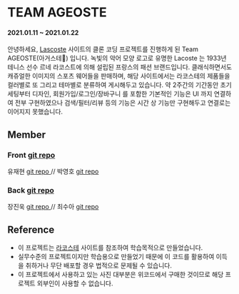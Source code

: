 # TEAM AGEOSTE
#### 2021.01.11 ~ 2021.01.22
안녕하세요, [Lascoste](https://www.lacoste.com/kr/) 사이트의 클론 코딩 프로젝트를 진행하게 된 Team AGEOSTE(아거스테🐊) 입니다. 녹빛의 악어 모양 로고로 유명한 Lacoste 는 1933년 테니스 선수 르네 라코스트에 의해 설립된 프랑스의 패션 브랜드입니다. 클래식하면서도 캐쥬얼한 이미지의 스포츠 웨어들을 판매하며, 해당 사이트에서는 라코스테의 제품들을 컬러별로 또 그리고 테마별로 분류하여 게시해두고 있습니다. 약 2주간의 기간동안 초기 세팅부터 디자인, 회원가입/로그인/장바구니 를 포함한 기본적인 기능은 UI 까지 연결하여 전부 구현하였으나 검색/필터/리뷰 등의 기능은 시간 상 기능만 구현해두고 연결로는 이어지지 못했습니다.  
## Member <br>
### Front <a href="https://github.com/wecode-bootcamp-korea/AGEOSTE-frontend"> git repo </a> <br>
유재현 <a href="https://github.com/JaehyunYoo"> git repo </a> // 박영호 <a href="https://github.com/youngho052"> git repo </a> <br>
### Back <a href="https://github.com/wecode-bootcamp-korea/AGEOSTE-backend"> git repo</a> <br>
장진욱 <a href="https://github.com/jinukix"> git repo </a> // 최수아 <a href="https://github.com/sue517"> git repo</a><br>


## Reference

- 이 프로젝트는 [라코스테](https://www.lacoste.com/kr/) 사이트를 참조하여 학습목적으로 만들었습니다.
- 실무수준의 프로젝트이지만 학습용으로 만들었기 때문에 이 코드를 활용하여 이득을 취하거나 무단 배포할 경우 법적으로 문제될 수 있습니다.
- 이 프로젝트에서 사용하고 있는 사진 대부분은 위코드에서 구매한 것이므로 해당 프로젝트 외부인이 사용할 수 없습니다.
